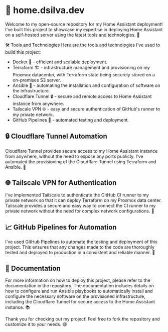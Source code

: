 # 🏡 home.dsilva.dev

Welcome to my open-source repository for my Home Assistant deployment! I've built this project to showcase my expertise in deploying Home Assistant on a self-hosted server using the latest tools and technologies. 🚀

🛠️ Tools and Technologies
Here are the tools and technologies I've used to build this project:

- Docker 🐳 - efficient and scalable deployment.
- Terraform 🏗️ - infrastructure management and provisioning on my Proxmox datacenter, with Terraform state being securely stored on a on-premises S3 server.
- Ansible 🤖 - automating the installation and configuration of software on the infrastructure.
- Cloudflare Tunnel 🔒 - secure and remote access to Home Assistant instance from anywhere.
- Tailscale VPN 🌐 - easy and secure authentication of GitHub's runner to my private network.
- GitHub Pipelines 🚦 - automated testing and deployment.


## 🔒 Cloudflare Tunnel Automation
Cloudflare Tunnel provides secure access to my Home Assistant instance from anywhere, without the need to expose any ports publicly. I've automated the provisioning of the Cloudflare Tunnel using Terraform and Ansible. 🔨

## 🌐 Tailscale VPN for Authentication
I've implemented Tailscale to authenticate the GitHub CI runner to my private network so that it can deploy Terraform on my Proxmox data center. Tailscale provides a secure and easy way to connect the CI runner to my private network without the need for complex network configurations. 🔑

## 📈 GitHub Pipelines for Automation
I've used GitHub Pipelines to automate the testing and deployment of this project. This ensures that any changes made to the code are thoroughly tested and deployed to production in a consistent and reliable manner. 🤖

## 📖 Documentation
For more information on how to deploy this project, please refer to the documentation in the repository. The documentation includes details on how to configure and run Ansible playbooks to automatically install and configure the necessary software on the provisioned infrastructure, including the Cloudflare Tunnel for secure access to the Home Assistant instance. 📚

Thank you for checking out my project! Feel free to fork the repository and customize it to your needs. 😄
